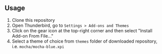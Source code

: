 ## Usage

1. Clone this repository
2. Open Thunderbird, go to `Settings > Add-ons and Themes`
3. Click on the gear icon at the top-right corner and then select "Install Add-on From File..."
4. Select a theme of choice from `themes` folder of downloaded repository, i.e. `mocha/mocha-blue.xpi`
